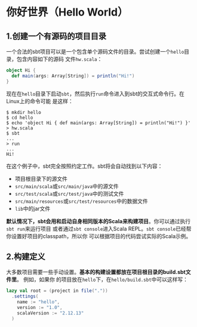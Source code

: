 你好世界（Hello World）
================================================================================
## 1.创建一个有源码的项目目录
一个合法的sbt项目可以是一个包含单个源码文件的目录。尝试创建一个`hello`目录，包含内容如下的源码
文件`hw.scala`：
```scala
object Hi {
  def main(args: Array[String]) = println("Hi!")
}
```
现在在`hello`目录下启动`sbt`，然后执行`run`命令进入到sbt的交互式命令行。在Linux上的命令可能
是这样：
```shell
$ mkdir hello
$ cd hello
$ echo 'object Hi { def main(args: Array[String]) = println("Hi!") }' > hw.scala
$ sbt
...
> run
...
Hi!
```
在这个例子中，sbt完全按照约定工作。sbt将会自动找到以下内容：
+ 项目根目录下的源文件
+ `src/main/scala`或`src/main/java`中的源文件
+ `src/test/scala`或`src/test/java`中的测试文件
+ `src/main/resources`或`src/test/resources`中的数据文件
+ `lib`中的jar文件

**默认情况下，sbt会用和启动自身相同版本的Scala来构建项目**。你可以通过执行`sbt run`来运行项目
或者通过`sbt console`进入Scala REPL。`sbt console`已经帮你设置好项目的classpath，所以你
可以根据项目的代码尝试实际的Scala示例。

## 2.构建定义
大多数项目需要一些手动设置。**基本的构建设置都放在项目根目录的build.sbt文件里**。 例如，如果你
的项目放在`hello`下，在`hello/build.sbt`中可以这样写：
```scala
lazy val root = (project in file("."))
  .settings(
    name := "hello",
    version := "1.0",
    scalaVersion := "2.12.13"
  )
```
